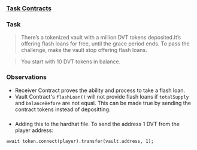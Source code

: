### [Task Contracts](https://github.com/tinchoabbate/damn-vulnerable-defi/tree/v3.0.0/contracts/unstoppable)

### Task
>There’s a tokenized vault with a million DVT tokens deposited.It’s offering flash loans for free, until the grace period ends.
To pass the challenge, make the vault stop offering flash loans.

>You start with 10 DVT tokens in balance.

### Observations
- Receiver Contract proves the ability and process to take a flash loan. 
- Vault Contract's `flashLoan()` will not provide flash loans if `totalSupply` and `balanceBefore` are not equal. This can be made true by sending the contract tokens instead of depositting.

### 
- Adding this to the hardhat file. To send the address 1 DVT from the player address:
```
await token.connect(player).transfer(vault.address, 1);
```